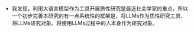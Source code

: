 - 我发现，利用大语言模型作为工具开展质性研究是最近社会学家的重点。所以一个初步完善本研究的有一点系统性的框架是，将LLMs作为质性研究工具、将LLMs研究对象、将使用LLMs过程中的人本身作为研究对象。